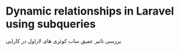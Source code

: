 # Dynamic relationships in Laravel using subqueries
 بررسی تاثیر عمیق ساب کوئری های لاراول در کارایی 
